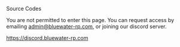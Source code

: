 Source Codes

You are not permitted to enter this page. You can request access by emailing admin@bluewater-rp.com, or joining our discord server. 

https://discord.bluewater-rp.com
